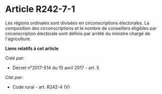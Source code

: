 # Article R242-7-1

Les régions ordinales sont divisées en circonscriptions électorales. La composition des circonscriptions et le nombre de
conseillers éligibles par circonscription électorale sont définis par arrêté du ministre chargé de l'agriculture.

**Liens relatifs à cet article**

_Créé par_:

  - Décret n°2017-514 du 10 avril 2017 - art. 5

_Cité par_:

  - Code rural - art. R242-4 (V)
